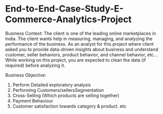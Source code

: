 # End-to-End-Case-Study-E-Commerce-Analytics-Project
Business Context: The client is one of the leading online marketplaces in India. The client wants help in measuring, managing, and analyzing the performance of the business. As an analyst for this  project  where client  asked you to provide  data-driven  insights  about  business and  understand  customer,  seller  behaviors,  product  behavior,  and channel behavior, etc...
While working on this project, you are expected to clean the data (if required) before analyzing it.

Business Objective: 
1. Perform Detailed exploratory analysis
2. Performing Customers/sellersSegmentation
3. Cross-Selling (Which products are selling together)
4. Payment Behaviour
5. Customer satisfaction towards category & product. etc

